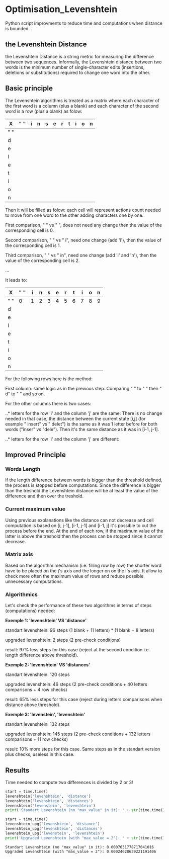 # Optimisation_Levenshtein
Python script improvments to reduce time and computations when distance is bounded.

## the Levenshtein Distance

the Levenshtein Distance is a string metric for measuring the difference between two sequences. Informally, the Levenshtein distance between two words is the minimum number of single-character edits (insertions, deletions or substitutions) required to change one word into the other.

## Basic principle
The Levenshtein algorithms is treated as a matrix where each character of the first word is a column (plus a blank) and each character of the second word is a row (plus a blank) as folow: 

X|" "|i|n|s|e|r|t|i|o|n
--- | --- | --- | --- | --- | --- | --- | --- | --- | --- | ---
" "||||||||||
d ||||||||||
e ||||||||||
l ||||||||||
e ||||||||||
t ||||||||||
i ||||||||||
o ||||||||||
n ||||||||||

Then it will be filled as folow: 
each cell will represent actions count needed to move from one word to the other adding characters one by one.

First comparison, " " vs " ", does not need any change then the value of the corresponding cell is 0.

Second comparison, " " vs " i", need one change (add 'i'), then the value of the corresponding cell is 1.

Third comparison, " " vs " in", need one change (add 'i' and 'n'), then the value of the corresponding cell is 2.

...

It leads to: 

X|" "|i|n|s|e|r|t|i|o|n
--- | --- | --- | --- | --- | --- | --- | --- | --- | --- | ---
" "|0|1|2|3|4|5|6|7|8|9
d ||||||||||
e ||||||||||
l ||||||||||
e ||||||||||
t ||||||||||
i ||||||||||
o ||||||||||
n ||||||||||

For the following rows here is the method:

First column: same logic as in the previous step. Comparing " " to " " then " d" to " " and so on.

For the other columns there is two cases: 

..* letters for the row 'i' and the column 'j' are the same:
There is no change needed in that case, the distance between the current state [i,j]  (for example " insert" vs " delet") is the same as it was 1 letter before for both words ("inser" vs "dele"). Then it's the same distance as it was in [i-1, j-1].

..* letters for the row 'i' and the column 'j' are different:


## Improved Principle

### Words Length
If the length difference between words is bigger than the threshold defined, the process is stopped before computations.
Since the difference is bigger than the treshold the Levenshtein distance will be at least the value of the difference and then over the treshold.

### Current maximum value
Using previous explanations like the distance can not decrease and cell computation is based on [i, j-1], [i-1, j-1] and [i-1, j] it's possible to cut the process before the end.
At the end of each row, if the maximum value of the latter is above the treshold then the process can be stopped since it cannot decrease.

### Matrix axis
Based on the algorithm mechanism (i.e. filling row by row) the shorter word have to be placed on the j's axis and the longer on on the i's axis. 
It allow to check more often the maximum value of rows and reduce possible unnecessary computations.

### Algorithmics
Let's check the performance of these two algorithms in terms of steps (computations) needed: 


__Exemple 1: 'levenshtein' VS 'distance'__

standart levenshtein: 96 steps (1 blank + 11 letters) * (1 blank + 8 letters)

upgraded levenshtein: 2 steps (2 pre-check conditions)

result: 97% less steps for this case (reject at the second condition i.e. length difference above threshold).

__Exemple 2: 'levenshtein' VS 'distances'__

standart levenshtein: 120 steps

upgraded levenshtein: 46 steps (2 pre-check conditions + 40 letters comparisons + 4 row checks)

result: 65% less steps for this case (reject during letters comparisons when distance above threshold).

__Exemple 3: 'levenstein', 'levenshtein'__

standart levenshtein: 132 steps

upgraded levenshtein: 145 steps (2 pre-check conditions + 132 letters comparisons + 11 row checks)

result: 10% more steps for this case. Same steps as in the standart version plus checks, useless in this case.

## Results
Time needed to compute two differences is divided by 2 or 3! 

```python
start = time.time()
levenshtein('levenshtein', 'distance')
levenshtein('levenshtein', 'distances')
levenshtein('levenstein', 'levenshtein')
print('Standart Levenshtein (no "max_value" in it): ' + str(time.time() - start))

start = time.time()
levenshtein_upg('levenshtein', 'distance')
levenshtein_upg('levenshtein', 'distances')
levenshtein_upg('levenstein', 'levenshtein')
print('Upgraded Levenshtein (with "max_value = 2"): ' + str(time.time() - start))
```

```
Standart Levenshtein (no "max_value" in it): 0.0007631778717041016
Upgraded Levenshtein (with "max_value = 2"): 0.00024628639221191406
```


